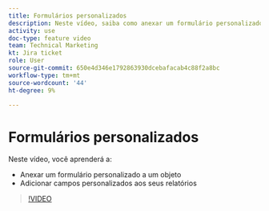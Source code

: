 ```yaml
---
title: Formulários personalizados
description: Neste vídeo, saiba como anexar um formulário personalizado a um objeto e adicionar campos personalizados a relatórios.
activity: use
doc-type: feature video
team: Technical Marketing
kt: Jira ticket
role: User
source-git-commit: 650e4d346e1792863930dcebafacab4c88f2a8bc
workflow-type: tm+mt
source-wordcount: '44'
ht-degree: 9%

---
```


# Formulários personalizados

Neste vídeo, você aprenderá a:

* Anexar um formulário personalizado a um objeto
* Adicionar campos personalizados aos seus relatórios

>[!VIDEO](https://video.tv.adobe.com/v/335173/?quality=12&learn=on)
